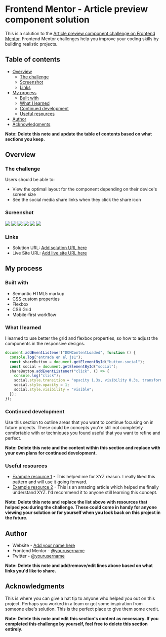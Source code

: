 # Frontend Mentor - Article preview component solution

This is a solution to the [Article preview component challenge on Frontend Mentor](https://www.frontendmentor.io/challenges/article-preview-component-dYBN_pYFT). Frontend Mentor challenges help you improve your coding skills by building realistic projects.

## Table of contents

- [Overview](#overview)
  - [The challenge](#the-challenge)
  - [Screenshot](#screenshot)
  - [Links](#links)
- [My process](#my-process)
  - [Built with](#built-with)
  - [What I learned](#what-i-learned)
  - [Continued development](#continued-development)
  - [Useful resources](#useful-resources)
- [Author](#author)
- [Acknowledgments](#acknowledgments)

**Note: Delete this note and update the table of contents based on what sections you keep.**

## Overview

### The challenge

Users should be able to:

- View the optimal layout for the component depending on their device's screen size
- See the social media share links when they click the share icon

### Screenshot

![](./screenshots/desktop.png)
![](./screenshots/desktop-state.png)
![](./screenshots/tablet.png)
![](./screenshots/table-state.png)
![](./screenshots/mobile.png)
![](./screenshots/mobile-state.png)

### Links

- Solution URL: [Add solution URL here](https://your-solution-url.com)
- Live Site URL: [Add live site URL here](https://tortiman.github.io/article_preview_component/)

## My process

### Built with

- Semantic HTML5 markup
- CSS custom properties
- Flexbox
- CSS Grid
- Mobile-first workflow

### What I learned

I learned to use better the grid and flexbox properties, so how to adjust the components in the responsive designs.

```js
document.addEventListener("DOMContentLoaded", function () {
  console.log("entrada en el js1");
  const shareButton = document.getElementById("button-social");
  const social = document.getElementById("social");
  shareButton.addEventListener("click", () => {
    console.log("click");
    social.style.transition = "opacity 1.3s, visibility 0.3s, transform 0.3s";
    social.style.opacity = 1;
    social.style.visibility = "visible";
  });
});
```

### Continued development

Use this section to outline areas that you want to continue focusing on in future projects. These could be concepts you're still not completely comfortable with or techniques you found useful that you want to refine and perfect.

**Note: Delete this note and the content within this section and replace with your own plans for continued development.**

### Useful resources

- [Example resource 1](https://www.example.com) - This helped me for XYZ reason. I really liked this pattern and will use it going forward.
- [Example resource 2](https://www.example.com) - This is an amazing article which helped me finally understand XYZ. I'd recommend it to anyone still learning this concept.

**Note: Delete this note and replace the list above with resources that helped you during the challenge. These could come in handy for anyone viewing your solution or for yourself when you look back on this project in the future.**

## Author

- Website - [Add your name here](https://www.your-site.com)
- Frontend Mentor - [@yourusername](https://www.frontendmentor.io/profile/yourusername)
- Twitter - [@yourusername](https://www.twitter.com/yourusername)

**Note: Delete this note and add/remove/edit lines above based on what links you'd like to share.**

## Acknowledgments

This is where you can give a hat tip to anyone who helped you out on this project. Perhaps you worked in a team or got some inspiration from someone else's solution. This is the perfect place to give them some credit.

**Note: Delete this note and edit this section's content as necessary. If you completed this challenge by yourself, feel free to delete this section entirely.**

